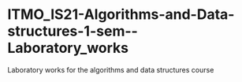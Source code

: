 # ITMO_IS21-Algorithms-and-Data-structures-1-sem--Laboratory_works
Laboratory works for the algorithms and data structures course

